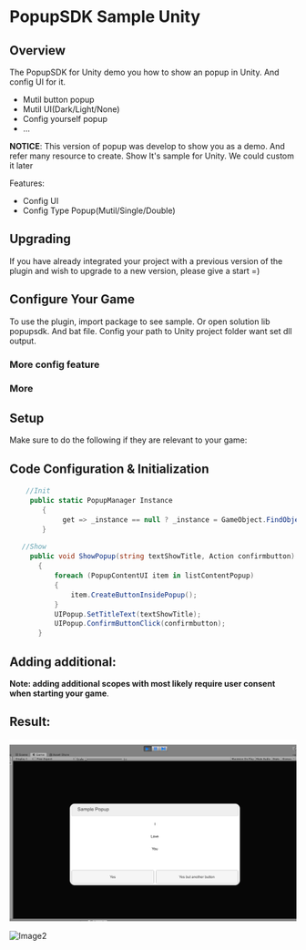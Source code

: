 # PopupSDK Sample Unity
 
 
## Overview

The PopupSDK for Unity demo you how to show an popup in Unity. And config UI for it.
 


* Mutil button popup
* Mutil UI(Dark/Light/None)
* Config yourself popup
* ...
 


__NOTICE__: This version of popup was develop to show you as a demo. And refer many resource to create. Show It's sample for Unity. We could custom it later
 
 

Features:

* Config UI
* Config Type Popup(Mutil/Single/Double)

 

## Upgrading

If you have already integrated your project with a previous version of the
plugin and wish to upgrade to a new version, please give a start =) 

## Configure Your Game

To use the plugin, import package to see sample. Or open solution lib popupsdk. And bat file. Config your path to Unity project folder want set dll output.

 

### More config feature

 

### More

 

## Setup  

Make sure to do the following if they are relevant to your game:

 

 
## Code Configuration & Initialization   

 
```csharp
    //Init
     public static PopupManager Instance
        {
             get => _instance == null ? _instance = GameObject.FindObjectOfType<PopupManager>() : _instance;
        }
```

 ```csharp
    //Show
      public void ShowPopup(string textShowTitle, Action confirmbutton)
        {
            foreach (PopupContentUI item in listContentPopup)
            {
                item.CreateButtonInsidePopup();
            }
            UIPopup.SetTitleText(textShowTitle);
            UIPopup.ConfirmButtonClick(confirmbutton);
        }
```


## Adding additional:

 
  __Note: adding additional scopes with most likely require user consent when
starting your game__.

## Result:
![Image](image.png)
 
![Image2](mutil.png.png)
